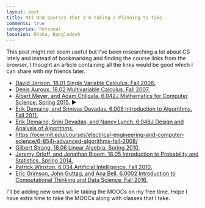```yaml
---
layout: post
title: MIT OCW Courses That I'm Taking / Planning to Take
comments: true
categories: Personal
location: Dhaka, Bangladesh
---
```


This post might not seem useful but I've been researching a lot about CS lately and instead of bookmarking and finding the course links from the browser, I thought an article containing all the links would be good which I can share with my friends later. 

* <a href="https://ocw.mit.edu/courses/mathematics/18-01-single-variable-calculus-fall-2006/" target="_blank">David Jerison. 18.01 Single Variable Calculus. Fall 2006.</a>
* <a href="https://ocw.mit.edu/courses/mathematics/18-02-multivariable-calculus-fall-2007/" target="_blank">Denis Auroux. 18.02 Multivariable Calculus. Fall 2007.</a>
* <a href="https://ocw.mit.edu/courses/electrical-engineering-and-computer-science/6-042j-mathematics-for-computer-science-spring-2015/index.htm" target="_blank">Albert Meyer, and Adam Chlipala. 6.042J Mathematics for Computer Science. Spring 2015.</a> &#x25B6;
* <a href="https://ocw.mit.edu/courses/electrical-engineering-and-computer-science/6-006-introduction-to-algorithms-fall-2011/index.htm" target="_blank">Erik Demaine, and Srinivas Devadas. 6.006 Introduction to Algorithms. Fall 2011.</a>
* <a href="https://ocw.mit.edu/courses/electrical-engineering-and-computer-science/6-046j-design-and-analysis-of-algorithms-spring-2015/index.htm" target="_blank">Erik Demaine, Srini Devadas, and Nancy Lynch. 6.046J Design and Analysis of Algorithms.</a>
* <a href="Michel Goemans. 6.854J Advanced Algorithms. Fall 2008" target="_blank">https://ocw.mit.edu/courses/electrical-engineering-and-computer-science/6-854j-advanced-algorithms-fall-2008/</a>
* <a href="https://ocw.mit.edu/courses/mathematics/18-06-linear-algebra-spring-2010/" target="_blank">Gilbert Strang. 18.06 Linear Algebra. Spring 2010.</a>
* <a href="https://ocw.mit.edu/courses/mathematics/18-05-introduction-to-probability-and-statistics-spring-2014/" target="_blank">Jeremy Orloff, and Jonathan Bloom. 18.05 Introduction to Probability and Statistics. Spring 2014.</a>
* <a href="https://ocw.mit.edu/courses/electrical-engineering-and-computer-science/6-034-artificial-intelligence-fall-2010/" target="_blank">Patrick Winston. 6.034 Artificial Intelligence. Fall 2010.</a>
* <a href="https://ocw.mit.edu/courses/electrical-engineering-and-computer-science/6-0002-introduction-to-computational-thinking-and-data-science-fall-2016/" target="_blank">Eric Grimson, John Guttag, and Ana Bell. 6.0002 Introduction to Computational Thinking and Data Science. Fall 2016.</a>


I'll be adding new ones while taking the MOOCs on my free time. Hope I have extra time to take the MOOCs along with classes that I take.